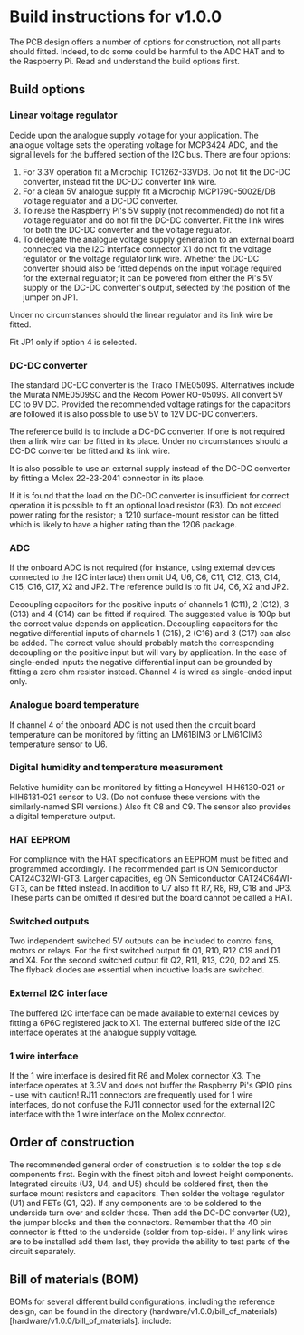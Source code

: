 # Build instructions for v1.0.0

The PCB design offers a number of options for construction, not all
parts should fitted. Indeed, to do some could be harmful to the ADC
HAT and to the Raspberry Pi. Read and understand the build options first.

## Build options


### Linear voltage regulator

Decide upon the analogue supply voltage for your application. The
analogue voltage sets the operating voltage for MCP3424 ADC, and the
signal levels for the buffered section of the I2C bus. There are four
options:

1. For 3.3V operation fit a Microchip TC1262-33VDB. Do not fit the
DC-DC converter, instead fit the DC-DC converter link wire.
2. For a clean 5V analogue supply fit a Microchip MCP1790-5002E/DB
voltage regulator and a DC-DC converter.
3. To reuse the Raspberry Pi's 5V supply (not recommended) do not fit
a voltage regulator and do not fit the DC-DC converter. Fit the link
wires for both the DC-DC converter and the voltage regulator.
4. To delegate the analogue voltage supply generation to an external
board connected via the I2C interface connector X1 do not fit the
voltage regulator or the voltage regulator link wire. Whether the
DC-DC converter should also be fitted depends on the input voltage
required for the external regulator; it can be powered from either the
Pi's 5V supply or the DC-DC converter's output, selected by the
position of the jumper on JP1.

Under no circumstances should the linear regulator and its link wire
be fitted.

Fit JP1 only if option 4 is selected.


### DC-DC converter

The standard DC-DC converter is the  Traco TME0509S. Alternatives
include the Murata NME0509SC and the Recom Power RO-0509S. All
convert 5V DC to 9V DC. Provided the recommended voltage ratings for
the capacitors are followed it is also possible to use 5V to 12V DC-DC
converters.

The reference build is to include a DC-DC converter. If one is not
required then a link wire can be fitted in its place. Under no
circumstances should a DC-DC converter be fitted and its link wire.

It is also possible to use an external supply instead of the DC-DC
converter by fitting a Molex 22-23-2041 connector in its place.

If it is found that the load on the DC-DC converter is insufficient
for correct operation it is possible to fit an optional load resistor
(R3). Do not exceed power rating for the resistor; a 1210
surface-mount resistor can be fitted which is likely to have a higher
rating than the 1206 package.

### ADC

If the onboard ADC is not required (for instance, using external
devices connected to the I2C interface) then omit U4, U6, C6, C11, C12,
C13, C14, C15, C16, C17, X2 and JP2. The reference build is to fit U4,
C6, X2 and JP2.

Decoupling capacitors for the positive inputs of channels 1 (C11), 2
(C12), 3 (C13) and 4 (C14) can be fitted if required. The suggested
value is 100p but the correct value depends on application. Decoupling
capacitors for the negative differential inputs of channels 1 (C15), 2
(C16) and 3 (C17) can also be added. The correct value should probably
match the corresponding decoupling on the positive input but will vary
by application. In the case of single-ended inputs the negative
differential input can be grounded by fitting a zero ohm resistor
instead. Channel 4 is wired as single-ended input only.


### Analogue board temperature

If channel 4 of the onboard ADC is not used then the circuit board
temperature can be monitored by fitting an LM61BIM3 or LM61CIM3
temperature sensor to U6.


### Digital humidity and temperature measurement

Relative humidity can be monitored by fitting a Honeywell HIH6130-021
or HIH6131-021 sensor to U3. (Do not confuse these versions with the
similarly-named SPI versions.) Also fit C8 and C9. The sensor also
provides a digital temperature output.


### HAT EEPROM

For compliance with the HAT specifications an EEPROM must be fitted
and programmed accordingly. The recommended part is ON Semiconductor
CAT24C32WI-GT3. Larger capacities, eg ON Semiconductor CAT24C64WI-GT3,
can be fitted instead. In addition to U7 also fit R7, R8, R9, C18 and
JP3. These parts can be omitted if desired but the board cannot be
called a HAT.


### Switched outputs

Two independent switched 5V outputs can be included to control fans,
motors or relays. For the first switched output fit Q1, R10, R12 C19
and D1 and X4. For the second switched output fit Q2, R11, R13, C20,
D2 and X5. The flyback diodes are essential when inductive loads are
switched.


### External I2C interface

The buffered I2C interface can be made available to external devices
by fitting a 6P6C registered jack to X1. The external buffered side of
the I2C interface operates at the analogue supply voltage.


### 1 wire interface

If the 1 wire interface is desired fit R6 and Molex connector X3. The
interface operates at 3.3V and does not buffer the Raspberry Pi's GPIO
pins - use with caution! RJ11 connectors are frequently used for 1
wire interfaces, do not confuse the RJ11 connector used for the
external I2C interface with the 1 wire interface on the Molex
connector.


## Order of construction

The recommended general order of construction is to solder the top
side components first. Begin with the finest pitch and lowest height
components. Integrated circuits (U3, U4, and U5) should be soldered
first, then the surface mount resistors and capacitors. Then solder
the voltage regulator (U1) and FETs (Q1, Q2). If any components are to
be soldered to the underside turn over and solder those. Then add the
DC-DC converter (U2), the jumper blocks and then the
connectors. Remember that the 40 pin connector is fitted to the
underside (solder from top-side). If any link wires are to be
installed add them last, they provide the ability to test parts of the
circuit separately.

## Bill of materials (BOM)

BOMs for several different build configurations, including the
reference design, can be found in the
directory
(hardware/v1.0.0/bill_of_materials)[hardware/v1.0.0/bill_of_materials]. include:

